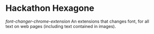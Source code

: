 # Hackathon Hexagone

*font-changer-chrome-extension*
An extensions that changes font, for all text on web pages (including text contained in images).

